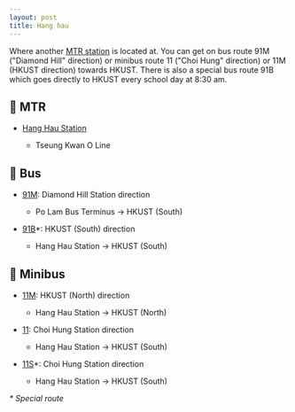 ```yaml
---
layout: post
title: Hang hau
---
```


Where another [MTR station](https://en.wikipedia.org/wiki/Hang_Hau_station) is located at. You can get on bus route 91M ("Diamond Hill" direction) or minibus route 11 ("Choi Hung" direction) or 11M (HKUST direction) towards HKUST.
There is also a special bus route 91B which goes directly to HKUST every school day at 8:30 am.

## 🚉 MTR

- [Hang Hau Station](https://en.wikipedia.org/wiki/Hang_Hau_station)

  - Tseung Kwan O Line

## 🚌 Bus

- [91M](https://search.kmb.hk/KMBWebSite/?action=routesearch&route=91M&lang=en): Diamond Hill Station direction

  - Po Lam Bus Terminus -> HKUST (South)

- [91B](https://search.kmb.hk/KMBWebSite/?action=routesearch&route=91B&lang=en)*: HKUST (South) direction

  - Hang Hau Station -> HKUST (South)

## 🚐 Minibus

- [11M](https://www.16seats.net/eng/gmb/gn_11m.html): HKUST (North) direction

  - Hang Hau Station -> HKUST (North)

- [11](https://www.16seats.net/eng/gmb/gn_11.html): Choi Hung Station direction

  - Hang Hau Station -> HKUST (South)

- [11S](https://www.16seats.net/eng/gmb/gn_11s.html)*: Choi Hung Station direction

  - Hang Hau Station -> HKUST (South)

*\* Special route*